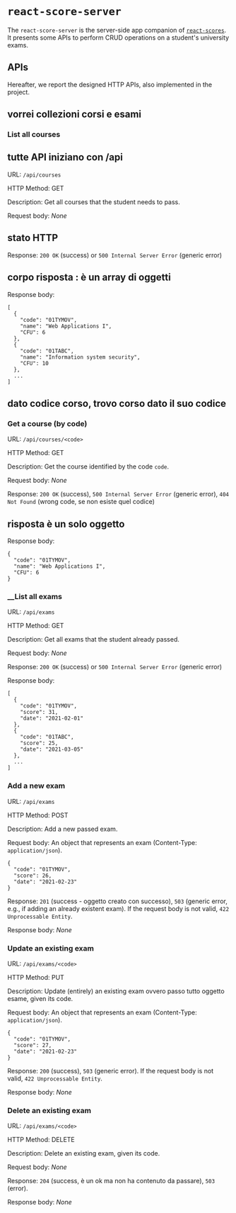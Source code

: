 # `react-score-server`

The `react-score-server` is the server-side app companion of [`react-scores`](https://github.com/polito-wa1-aw1-2021/react-scores). It presents some APIs to perform CRUD operations on a student's university exams.

## APIs
Hereafter, we report the designed HTTP APIs, also implemented in the project.
## vorrei collezioni corsi e esami
### __List all courses__
## tutte API iniziano con /api 
URL: `/api/courses`

HTTP Method: GET

Description: Get all courses that the student needs to pass.

Request body: _None_
## stato HTTP
Response: `200 OK` (success) or `500 Internal Server Error` (generic error)

## corpo risposta : è un array di oggetti
Response body:
```
[
  {
    "code": "01TYMOV",
    "name": "Web Applications I",
    "CFU": 6
  },
  {
    "code": "01TABC",
    "name": "Information system security",
    "CFU": 10
  },
  ...
]
```
## dato codice corso, trovo corso dato il suo codice
### __Get a course (by code)__

URL: `/api/courses/<code>`

HTTP Method: GET

Description: Get the course identified by the code `code`.

Request body: _None_

Response: `200 OK` (success), `500 Internal Server Error` (generic error), `404 Not Found` (wrong code, se non esiste quel codice)
## risposta è un solo oggetto
Response body:
```
{
  "code": "01TYMOV",
  "name": "Web Applications I",
  "CFU": 6
}
```
### __List all exams

URL: `/api/exams`

HTTP Method: GET

Description: Get all exams that the student already passed.

Request body: _None_

Response: `200 OK` (success) or `500 Internal Server Error` (generic error)

Response body:
```
[
  {
    "code": "01TYMOV",
    "score": 31,
    "date": "2021-02-01"
  },
  {
    "code": "01TABC",
    "score": 25,
    "date": "2021-03-05"
  },
  ...
]
```
### __Add a new exam__

URL: `/api/exams`

HTTP Method: POST

Description: Add a new passed exam.

Request body: An object that represents an exam (Content-Type: `application/json`).
```
{
  "code": "01TYMOV",
  "score": 26,
  "date": "2021-02-23"
}
```

Response: `201` (success - oggetto creato con successo), `503` (generic error, e.g., if adding an already existent exam). If the request body is not valid, `422 Unprocessable Entity`.

Response body: _None_

### __Update an existing exam__

URL: `/api/exams/<code>`

HTTP Method: PUT

Description: Update (entirely) an existing exam ovvero passo tutto oggetto esame, given its code.

Request body: An object that represents an exam (Content-Type: `application/json`).
```
{
  "code": "01TYMOV",
  "score": 27,
  "date": "2021-02-23"
}
```

Response: `200` (success), `503` (generic error). If the request body is not valid, `422 Unprocessable Entity`.

Response body: _None_

### __Delete an existing exam__

URL: `/api/exams/<code>`

HTTP Method: DELETE

Description: Delete an existing exam, given its code.

Request body: _None_

Response: `204` (success, è un ok ma non ha contenuto da passare), `503` (error).

Response body: _None_